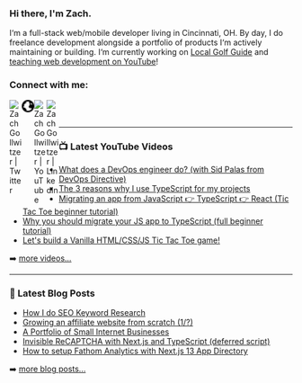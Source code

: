 ### Hi there, I'm Zach. 

I‘m a full-stack web/mobile developer living in Cincinnati, OH. By day, I do freelance development alongside a portfolio of products I‘m actively maintaining or building. I‘m currently working on [Local Golf Guide](https://www.zachgollwitzer.com/projects#local-golf-guide) and [teaching web development on YouTube](https://www.youtube.com/@zachgoll)!

### Connect with me:

[<img align="left" alt="Zach Gollwitzer | Twitter" width="22px" src="https://cdn.jsdelivr.net/npm/simple-icons@v3/icons/twitter.svg" />][twitter]
[<img align="left" alt="Zach Gollwitzer Website" width="22px" src="https://raw.githubusercontent.com/iconic/open-iconic/master/svg/globe.svg" />][website]
[<img align="left" alt="Zach Gollwitzer | YouTube" width="22px" src="https://cdn.jsdelivr.net/npm/simple-icons@v3/icons/youtube.svg" />][youtube]
[<img align="left" alt="Zach Gollwitzer | LinkedIn" width="22px" src="https://cdn.jsdelivr.net/npm/simple-icons@v3/icons/linkedin.svg" />][linkedin]

<br />
<br />

---

### 📺 Latest YouTube Videos

<!-- YOUTUBE:START -->
- [What does a DevOps engineer do?  &lpar;with Sid Palas from DevOps Directive&rpar;](https://www.youtube.com/watch?v=L0sTd2Kue18)
- [The 3 reasons why I use TypeScript for my projects](https://www.youtube.com/watch?v=4jrY7H1Gv1s)
- [Migrating an app from JavaScript 👉 TypeScript 👉 React &lpar;Tic Tac Toe beginner tutorial&rpar;](https://www.youtube.com/watch?v=rIzUYYWTTVs)
- [Why you should migrate your JS app to TypeScript &lpar;full beginner tutorial&rpar;](https://www.youtube.com/watch?v=8ekwEsTFLKg)
- [Let&#39;s build a Vanilla HTML/CSS/JS Tic Tac Toe game!](https://www.youtube.com/watch?v=onSGAEanl_Y)
<!-- YOUTUBE:END -->

➡️ [more videos...][youtube]

---

### 📕 Latest Blog Posts

<!-- BLOG-POST-LIST:START -->
- [How I do SEO Keyword Research](https://www.zachgollwitzer.com/posts/how-i-do-seo-keyword-research)
- [Growing an affiliate website from scratch &lpar;1/?&rpar;](https://www.zachgollwitzer.com/posts/grow-affiliate-site-part1)
- [A Portfolio of Small Internet Businesses](https://www.zachgollwitzer.com/posts/portfolio-small-internet-businesses)
- [Invisible ReCAPTCHA with Next.js and TypeScript &lpar;deferred script&rpar;](https://www.zachgollwitzer.com/posts/invisible-recaptcha-nextjs-typescript)
- [How to setup Fathom Analytics with Next.js 13 App Directory](https://www.zachgollwitzer.com/posts/fathom-analytics-nextjs13-app-directory)
<!-- BLOG-POST-LIST:END -->

➡️ [more blog posts...][website]

[website]: https://www.zachgollwitzer.com
[twitter]: https://twitter.com/zg_dev
[youtube]: https://www.youtube.com/@zachgoll
[linkedin]: https://www.linkedin.com/in/zachgollwitzer/
[medium]: https://medium.com/@zach.gollwitzer
[passportjsplaylist]: https://www.youtube.com/playlist?list=PLYQSCk-qyTW2ewJ05f_GKHtTIzjynDgjK
[bashplaylist]: https://www.youtube.com/playlist?list=PLYQSCk-qyTW0d88jNocdi_YIFMA5Fnpug
[gitplaylist]: https://www.youtube.com/playlist?list=PLYQSCk-qyTW3lX_dyw0R2eVzNGB3Tlv9S
[wordpressplaylist]: https://www.youtube.com/playlist?list=PLYQSCk-qyTW0OeGf9LkQkev4ItNRdCVoN
[golfapp]: https://training.thediygolfer.com/courses/2/info
[golfblog]: https://www.thediygolfer.com
